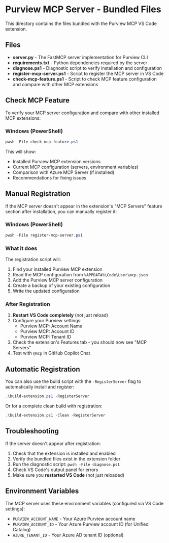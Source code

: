 # Purview MCP Server - Bundled Files

This directory contains the files bundled with the Purview MCP VS Code extension.

## Files

- **server.py** - The FastMCP server implementation for Purview CLI
- **requirements.txt** - Python dependencies required by the server
- **diagnose.ps1** - Diagnostic script to verify installation and configuration
- **register-mcp-server.ps1** - Script to register the MCP server in VS Code
- **check-mcp-feature.ps1** - Script to check MCP feature configuration and compare with other MCP extensions

## Check MCP Feature

To verify your MCP server configuration and compare with other installed MCP extensions:

### Windows (PowerShell)

```powershell
pwsh -File check-mcp-feature.ps1
```

This will show:
- Installed Purview MCP extension versions
- Current MCP configuration (servers, environment variables)
- Comparison with Azure MCP Server (if installed)
- Recommendations for fixing issues

## Manual Registration

If the MCP server doesn't appear in the extension's "MCP Servers" feature section after installation, you can manually register it:

### Windows (PowerShell)
```powershell
pwsh -File register-mcp-server.ps1
```

### What it does
The registration script will:
1. Find your installed Purview MCP extension
2. Read the MCP configuration from `%APPDATA%\Code\User\mcp.json`
3. Add the Purview MCP server configuration
4. Create a backup of your existing configuration
5. Write the updated configuration

### After Registration
1. **Restart VS Code completely** (not just reload)
2. Configure your Purview settings:
   - Purview MCP: Account Name
   - Purview MCP: Account ID
   - Purview MCP: Tenant ID
3. Check the extension's Features tab - you should now see "MCP Servers"
4. Test with `@mcp` in GitHub Copilot Chat

## Automatic Registration

You can also use the build script with the `-RegisterServer` flag to automatically install and register:

```powershell
.\build-extension.ps1 -RegisterServer
```

Or for a complete clean build with registration:

```powershell
.\build-extension.ps1 -Clean -RegisterServer
```

## Troubleshooting

If the server doesn't appear after registration:
1. Check that the extension is installed and enabled
2. Verify the bundled files exist in the extension folder
3. Run the diagnostic script: `pwsh -File diagnose.ps1`
4. Check VS Code's output panel for errors
5. Make sure you **restarted VS Code** (not just reloaded)

## Environment Variables

The MCP server uses these environment variables (configured via VS Code settings):
- `PURVIEW_ACCOUNT_NAME` - Your Azure Purview account name
- `PURVIEW_ACCOUNT_ID` - Your Azure Purview account ID (for Unified Catalog)
- `AZURE_TENANT_ID` - Your Azure AD tenant ID (optional)
